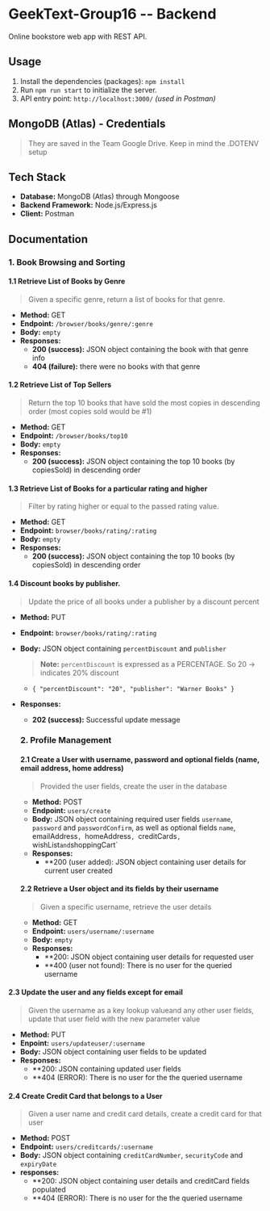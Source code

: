 # GeekText-Group16 -- Backend

Online bookstore web app with REST API.

## Usage

1. Install the dependencies (packages): `npm install`
2. Run `npm run start` to initialize the server.
3. API entry point: `http://localhost:3000/` _(used in Postman)_

## MongoDB (Atlas) - Credentials

> They are saved in the Team Google Drive. Keep in mind the .DOTENV setup

## Tech Stack

- **Database:** MongoDB (Atlas) through Mongoose
- **Backend Framework:** Node.js/Express.js
- **Client:** Postman

## Documentation

### 1. Book Browsing and Sorting

#### 1.1 Retrieve List of Books by Genre

> Given a specific genre, return a list of books for that genre.

- **Method:** GET
- **Endpoint:** `/browser/books/genre/:genre`
- **Body:** `empty`
- **Responses:**
  - **200 (success):** JSON object containing the book with that genre info
  - **404 (failure):** there were no books with that genre

#### 1.2 Retrieve List of Top Sellers

> Return the top 10 books that have sold the most copies in descending order (most copies sold would be #1)

- **Method:** GET
- **Endpoint:** `/browser/books/top10`
- **Body:** `empty`
- **Responses:**
  - **200 (success):** JSON object containing the top 10 books (by copiesSold) in descending order

#### 1.3 Retrieve List of Books for a particular rating and higher

> Filter by rating higher or equal to the passed rating value.

- **Method:** GET
- **Endpoint:** `browser/books/rating/:rating`
- **Body:** `empty`
- **Responses:**
  - **200 (success):** JSON object containing the top 10 books (by copiesSold) in descending order

#### 1.4 Discount books by publisher.

> Update the price of all books under a publisher by a discount percent

- **Method:** PUT
- **Endpoint:** `browser/books/rating/:rating`
- **Body:** JSON object containing `percentDiscount` and `publisher`
  > **Note:** `percentDiscount` is expressed as a PERCENTAGE. So 20 -> indicates 20% discount
  - `{
  "percentDiscount": "20",
    "publisher": "Warner Books"
}`
- **Responses:**

  - **202 (success):** Successful update message

  ### 2. Profile Management

  #### 2.1 Create a User with username, password and optional fields (name, email address, home address)

  > Provided the user fields, create the user in the database

  - **Method:** POST
  - **Endpoint:** `users/create`
  - **Body:** JSON object containing required user fields `username`, `password` and `passwordConfirm`, as well as optional fields `name`, emailAddress`, `homeAddress`, `creditCards`, `wishList`and`shoppingCart`
  - **Responses:**
    - **200 (user added): JSON object containing user details for current user created

  #### 2.2 Retrieve a User object and its fields by their username

  > Given a specific username, retrieve the user details

  - **Method:** GET
  - **Endpoint:** `users/username/:username`
  - **Body:** `empty`
  - **Responses:**
    - **200: JSON object containing user details for requested user
    - **400 (user not found): There is no user for the queried username

#### 2.3 Update the user and any fields except for email

> Given the username as a key lookup valueand any other user fields, update that user field with the new parameter value

- **Method:** PUT
- **Enpoint:** `users/updateuser/:username`
- **Body:** JSON object containing user fields to be updated
- **Responses:**
  - **200: JSON containing updated user fields
  - **404 (ERROR): There is no user for the the queried username

#### 2.4 Create Credit Card that belongs to a User

> Given a user name and credit card details, create a credit card for that user

- **Method:** POST
- **Endpoint:** `users/creditcards/:username`
- **Body:** JSON object containing `creditCardNumber`, `securityCode` and `expiryDate`
- **responses:**
  - **200: JSON object containing user details and creditCard fields populated
  - **404 (ERROR): There is no user for the the queried username
